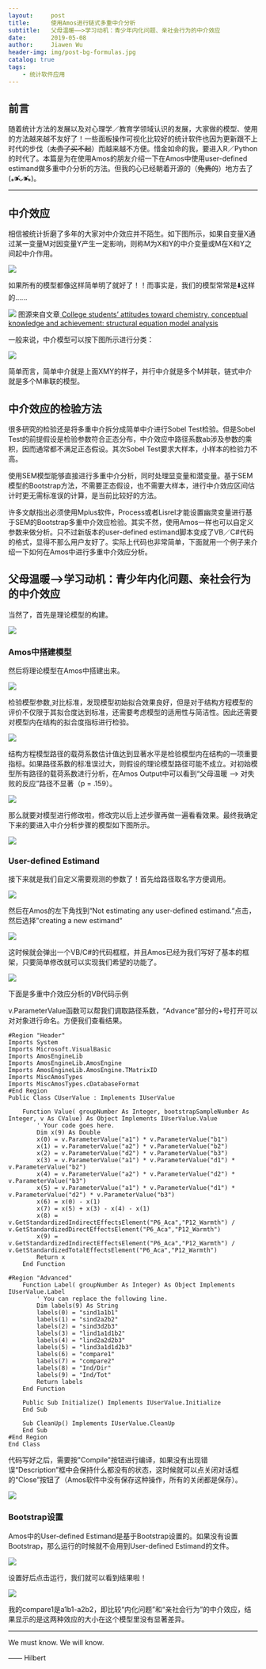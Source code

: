 ```yaml
---
layout:     post
title:      使用Amos进行链式多重中介分析
subtitle:   父母温暖——>学习动机：青少年内化问题、亲社会行为的中介效应
date:       2019-05-08
author:     Jiawen Wu
header-img: img/post-bg-formulas.jpg
catalog: true
tags:
    - 统计软件应用
---
```


## 前言

随着统计方法的发展以及对心理学／教育学领域认识的发展，大家做的模型、使用的方法越来越不友好了！一些面板操作可视化比较好的统计软件也因为更新跟不上时代的步伐（~~太贵了买不起~~）而越来越不方便。惜金如命的我，要进入R／Python的时代了。本篇是为在使用Amos的朋友介绍一下在Amos中使用user-defined estimand做多重中介分析的方法。但我的心已经朝着开源的（~~免费的~~）地方去了(⁎⁍̴̛ᴗ⁍̴̛⁎)。

***	

## 中介效应

相信被统计折磨了多年的大家对中介效应并不陌生。如下图所示，如果自变量X通过某一变量M对因变量Y产生一定影响，则称M为X和Y的中介变量或M在X和Y之间起中介作用。

![](https://pic4.zhimg.com/80/v2-90a7e38f0697f8b077afaf43383d9227_hd.png)

如果所有的模型都像这样简单明了就好了！！而事实是，我们的模型常常是⬇️这样的......

![](https://pubs.rsc.org/services/images/RSCpubs.ePlatform.Service.FreeContent.ImageService.svc/ImageService/Articleimage/2013/RP/c3rp20170h/c3rp20170h-f2.gif)
图源来自文章[ College students’ attitudes toward chemistry, conceptual knowledge and achievement: structural equation model analysis](https://pubs.rsc.org/en/content/articlehtml/2013/rp/c3rp20170h)

一般来说，中介模型可以按下图所示进行分类：

![](https://raw.githubusercontent.com/BrokenCrayons/ImageBase/master/Images/WX20190507-131039.png)

简单而言，简单中介就是上面XMY的样子，并行中介就是多个M并联，链式中介就是多个M串联的模型。

## 中介效应的检验方法

很多研究的检验还是将多重中介拆分成简单中介进行Sobel Test检验。但是Sobel Test的前提假设是检验参数符合正态分布，中介效应中路径系数ab涉及参数的乘积，因而通常都不满足正态假设。其次Sobel Test要求大样本，小样本的检验力不高。

使用SEM模型能够直接进行多重中介分析，同时处理显变量和潜变量。基于SEM模型的Bootstrap方法，不需要正态假设，也不需要大样本，进行中介效应区间估计时更无需标准误的计算，是当前比较好的方法。

许多文献指出必须使用Mplus软件，Process或者Lisrel才能设置幽灵变量进行基于SEM的Bootstrap多重中介效应检验。其实不然，使用Amos一样也可以自定义参数来做分析。只不过新版本的user-defined estimand脚本变成了VB／C#代码的格式，显得不那么用户友好了。实际上代码也非常简单，下面就用一个例子来介绍一下如何在Amos中进行多重中介效应分析。

## 父母温暖—>学习动机：青少年内化问题、亲社会行为的中介效应

当然了，首先是理论模型的构建。

![](https://raw.githubusercontent.com/BrokenCrayons/ImageBase/master/Images/Picture1.png)

### Amos中搭建模型

然后将理论模型在Amos中搭建出来。

![](https://raw.githubusercontent.com/BrokenCrayons/ImageBase/master/Images/WechatIMG1240.png)

检验模型参数,对比标准，发现模型初始拟合效果良好，但是对于结构方程模型的评价不仅限于其拟合度达到标准，还需要考虑模型的适用性与简洁性。因此还需要对模型内在结构的拟合度指标进行检验。

![](https://raw.githubusercontent.com/BrokenCrayons/ImageBase/master/Images/WX20190507-133938.png)

结构方程模型路径的载荷系数估计值达到显著水平是检验模型内在结构的一项重要指标。如果路径系数的标准误过大，则假设的理论模型路径可能不成立。对初始模型所有路径的载荷系数进行分析，在Amos Output中可以看到“父母温暖 —> 对失败的反应”路径不显著（p = .159）。

![](https://raw.githubusercontent.com/BrokenCrayons/ImageBase/master/Images/1557207755918.jpg)

那么就要对模型进行修改啦，修改完以后上述步骤再做一遍看看效果。最终我确定下来的要进入中介分析步骤的模型如下图所示。

![](https://raw.githubusercontent.com/BrokenCrayons/ImageBase/master/Images/Picture1.jpg)

### User-defined Estimand

接下来就是我们自定义需要观测的参数了！首先给路径取名字方便调用。

![](https://raw.githubusercontent.com/BrokenCrayons/ImageBase/master/Images/1557208087534.jpg)

然后在Amos的左下角找到“Not estimating any user-defined estimand.“点击，然后选择”creating a new estimand“

![](https://raw.githubusercontent.com/BrokenCrayons/ImageBase/master/Images/WX20190507-135249.png)

这时候就会弹出一个VB/C#的代码框框，并且Amos已经为我们写好了基本的框架，只要简单修改就可以实现我们希望的功能了。

![](https://raw.githubusercontent.com/BrokenCrayons/ImageBase/master/Images/WX20190507-135406.png)

下面是多重中介效应分析的VB代码示例

v.ParameterValue函数可以帮我们调取路径系数，“Advance”部分的+号打开可以对对象进行命名。方便我们查看结果。

```
#Region "Header"
Imports System
Imports Microsoft.VisualBasic
Imports AmosEngineLib
Imports AmosEngineLib.AmosEngine
Imports AmosEngineLib.AmosEngine.TMatrixID
Imports MiscAmosTypes
Imports MiscAmosTypes.cDatabaseFormat
#End Region
Public Class CUserValue : Implements IUserValue

	Function Value( groupNumber As Integer, bootstrapSampleNumber As Integer, v As CValue) As Object Implements IUserValue.Value
		' Your code goes here.
		Dim x(9) As Double
		x(0) = v.ParameterValue("a1") * v.ParameterValue("b1")
		x(1) = v.ParameterValue("a2") * v.ParameterValue("b2")
		x(2) = v.ParameterValue("d2") * v.ParameterValue("b3")
		x(3) = v.ParameterValue("a1") * v.ParameterValue("d1") * v.ParameterValue("b2")
		x(4) = v.ParameterValue("a2") * v.ParameterValue("d2") * v.ParameterValue("b3")
		x(5) = v.ParameterValue("a1") * v.ParameterValue("d1") * v.ParameterValue("d2") * v.ParameterValue("b3")
		x(6) = x(0) - x(1)
		x(7) = x(5) + x(3) - x(4) - x(1)
		x(8) = v.GetStandardizedIndirectEffectsElement("P6_Aca","P12_Warmth") / v.GetStandardizedDirectEffectsElement("P6_Aca","P12_Warmth")
		x(9) = v.GetStandardizedIndirectEffectsElement("P6_Aca","P12_Warmth") / v.GetStandardizedTotalEffectsElement("P6_Aca","P12_Warmth")
		Return x
	End Function

#Region "Advanced"
	Function Label( groupNumber As Integer) As Object Implements IUserValue.Label
		' You can replace the following line.
		Dim labels(9) As String
		labels(0) = "sind1a1b1"
		labels(1) = "sind2a2b2"
		labels(2) = "sind3d2b3"
		labels(3) = "lind1a1d1b2"
		labels(4) = "lind2a2d2b3"
		labels(5) = "lind3a1d1d2b3"
		labels(6) = "compare1"
		labels(7) = "compare2"
		labels(8) = "Ind/Dir"
		labels(9) = "Ind/Tot"
		Return labels
	End Function

	Public Sub Initialize() Implements IUserValue.Initialize
	End Sub

	Sub CleanUp() Implements IUserValue.CleanUp
	End Sub
#End Region
End Class

```

代码写好之后，需要按"Compile"按钮进行编译，如果没有出现错误“Description”框中会保持什么都没有的状态，这时候就可以点关闭对话框的“Close”按钮了（Amos软件中没有保存这种操作，所有的关闭都是保存）。

![](https://raw.githubusercontent.com/BrokenCrayons/ImageBase/master/Images/WX20190507-140122.png)

### Bootstrap设置

Amos中的User-defined Estimand是基于Bootstrap设置的。如果没有设置Bootstrap，那么运行的时候就不会用到User-defined Estimand的文件。

![](https://raw.githubusercontent.com/BrokenCrayons/ImageBase/master/Images/WX20190507-140509.png)

设置好后点击运行，我们就可以看到结果啦！

![](https://raw.githubusercontent.com/BrokenCrayons/ImageBase/master/Images/WX20190507-140740.png)

我的compare1是a1b1-a2b2，即比较“内化问题”和“亲社会行为”的中介效应，结果显示的是这两种效应的大小在这个模型里没有显著差异。

***

We must know. We will know.   

—— Hilbert
